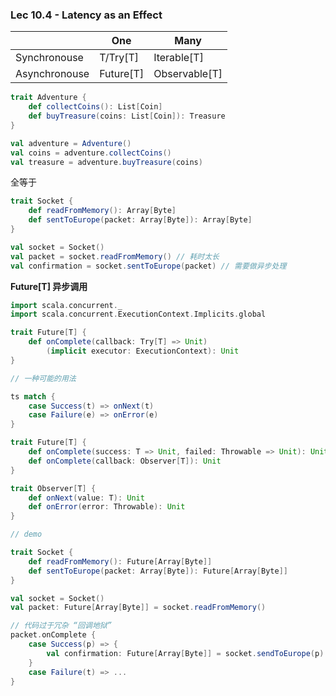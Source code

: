### Lec 10.4 - Latency as an Effect 

|               | One       | Many          |
| ------------- | --------- | ------------- |
| Synchronouse  | T/Try[T]  | Iterable[T]   |
| Asynchronouse | Future[T] | Observable[T] |



```scala
trait Adventure {
    def collectCoins(): List[Coin]
    def buyTreasure(coins: List[Coin]): Treasure
}

val adventure = Adventure()
val coins = adventure.collectCoins()
val treasure = adventure.buyTreasure(coins)
```

全等于

```scala
trait Socket {
    def readFromMemory(): Array[Byte]
    def sentToEurope(packet: Array[Byte]): Array[Byte]
}

val socket = Socket()
val packet = socket.readFromMemory() // 耗时太长
val confirmation = socket.sentToEurope(packet) // 需要做异步处理
```



**Future[T] 异步调用**

```scala
import scala.concurrent._
import scala.concurrent.ExecutionContext.Implicits.global

trait Future[T] {
    def onComplete(callback: Try[T] => Unit)
    	(implicit executor: ExecutionContext): Unit
}

// 一种可能的用法

ts match {
    case Success(t) => onNext(t)
    case Failure(e) => onError(e)
}

trait Future[T] {
    def onComplete(success: T => Unit, failed: Throwable => Unit): Unit
    def onComplete(callback: Observer[T]): Unit
}

trait Observer[T] {
    def onNext(value: T): Unit
    def onError(error: Throwable): Unit
}

// demo

trait Socket {
    def readFromMemory(): Future[Array[Byte]]
    def sentToEurope(packet: Array[Byte]): Future[Array[Byte]]
}

val socket = Socket()
val packet: Future[Array[Byte]] = socket.readFromMemory()

// 代码过于冗杂 “回调地狱”
packet.onComplete {
    case Success(p) => {
        val confirmation: Future[Array[Byte]] = socket.sendToEurope(p)
    }
    case Failure(t) => ...
}
```

